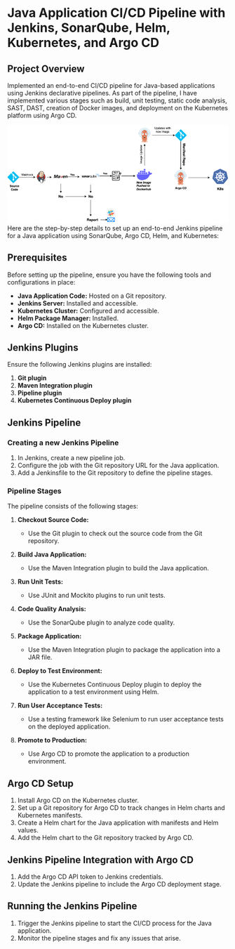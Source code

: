 
# Java Application CI/CD Pipeline with Jenkins, SonarQube, Helm, Kubernetes, and Argo CD

## Project Overview

Implemented an end-to-end CI/CD pipeline for Java-based applications using Jenkins declarative pipelines. As part of the pipeline, I have implemented various stages such as build, unit testing, static code analysis, SAST, DAST, creation of Docker images, and deployment on the Kubernetes platform using Argo CD.

![CICD.png](https://github.com/asimar007/Cross-Region-Migration-of-AWS-EBS-Volumes/blob/main/Screenshot/CICD.png?raw=true)
Here are the step-by-step details to set up an end-to-end Jenkins pipeline for a Java application using SonarQube, Argo CD, Helm, and Kubernetes:

## Prerequisites

Before setting up the pipeline, ensure you have the following tools and configurations in place:

- **Java Application Code:** Hosted on a Git repository.
- **Jenkins Server:** Installed and accessible.
- **Kubernetes Cluster:** Configured and accessible.
- **Helm Package Manager:** Installed.
- **Argo CD:** Installed on the Kubernetes cluster.

## Jenkins Plugins

Ensure the following Jenkins plugins are installed:

1.  **Git plugin**
2.  **Maven Integration plugin**
3.  **Pipeline plugin**
4.  **Kubernetes Continuous Deploy plugin**

## Jenkins Pipeline

### Creating a new Jenkins Pipeline

1.  In Jenkins, create a new pipeline job.
2.  Configure the job with the Git repository URL for the Java application.
3.  Add a Jenkinsfile to the Git repository to define the pipeline stages.

### Pipeline Stages

The pipeline consists of the following stages:

1.  **Checkout Source Code:**

    - Use the Git plugin to check out the source code from the Git repository.

2.  **Build Java Application:**

    - Use the Maven Integration plugin to build the Java application.

3.  **Run Unit Tests:**

    - Use JUnit and Mockito plugins to run unit tests.

4.  **Code Quality Analysis:**

    - Use the SonarQube plugin to analyze code quality.

5.  **Package Application:**

    - Use the Maven Integration plugin to package the application into a JAR file.

6.  **Deploy to Test Environment:**

    - Use the Kubernetes Continuous Deploy plugin to deploy the application to a test environment using Helm.

7.  **Run User Acceptance Tests:**

    - Use a testing framework like Selenium to run user acceptance tests on the deployed application.

8.  **Promote to Production:**

    - Use Argo CD to promote the application to a production environment.

## Argo CD Setup

1.  Install Argo CD on the Kubernetes cluster.
2.  Set up a Git repository for Argo CD to track changes in Helm charts and Kubernetes manifests.
3.  Create a Helm chart for the Java application with manifests and Helm values.
4.  Add the Helm chart to the Git repository tracked by Argo CD.

## Jenkins Pipeline Integration with Argo CD

1.  Add the Argo CD API token to Jenkins credentials.
2.  Update the Jenkins pipeline to include the Argo CD deployment stage.

## Running the Jenkins Pipeline

1.  Trigger the Jenkins pipeline to start the CI/CD process for the Java application.
2.  Monitor the pipeline stages and fix any issues that arise.
